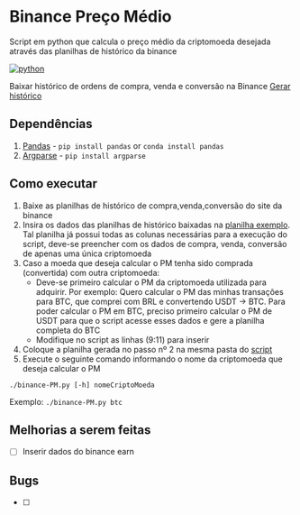# Binance Preço Médio
Script em python que calcula o preço médio da criptomoeda desejada através das planilhas de histórico da binance

[![python](https://img.shields.io/badge/python-3.8-blue)](https://github.com/barbixxxa/binance-preco-medio/)

Baixar histórico de ordens de compra, venda e conversão na Binance [Gerar histórico](https://www.binance.com/pt-BR/support/faq/como-gerar-o-hist%C3%B3rico-de-transa%C3%A7%C3%B5es-990afa0a0a9341f78e7a9298a9575163)

## Dependências

1. [Pandas](https://pypi.org/project/pandas/) - `pip install pandas` or `conda install pandas`
2. [Argparse](https://pypi.org/project/argparse/) - `pip install argparse`

## Como executar
1. Baixe as planilhas de histórico de compra,venda,conversão do site da binance
2. Insira os dados das planilhas de histórico baixadas na [planilha exemplo](https://github.com/barbixxxa/binance-preco-medio/blob/main/planilha_exemplo.csv). Tal planilha já possui todas as colunas necessárias para a execução do script, deve-se preencher com os dados de compra, venda, conversão de apenas uma única criptomoeda
3. Caso a moeda que deseja calcular o PM tenha sido comprada (convertida) com outra criptomoeda:
   - Deve-se primeiro calcular o PM da criptomoeda utilizada para adquirir. Por exemplo: Quero calcular o PM das minhas transações para BTC, que comprei com BRL e convertendo USDT -> BTC. Para poder calcular o PM em BTC, preciso primeiro calcular o PM de USDT para que o script acesse esses dados e gere a planilha completa do BTC
   - Modifique no script as linhas (9:11) para inserir
4. Coloque a planilha gerada no passo nº 2 na mesma pasta do [script](https://github.com/barbixxxa/binance-preco-medio/blob/main/binance-PM.py)
5. Execute o seguinte comando informando o nome da criptomoeda que deseja calcular o PM

`./binance-PM.py [-h] nomeCriptoMoeda`

Exemplo: `./binance-PM.py btc`

## Melhorias a serem feitas

- [ ] Inserir dados do binance earn


## Bugs

- [ ] 

